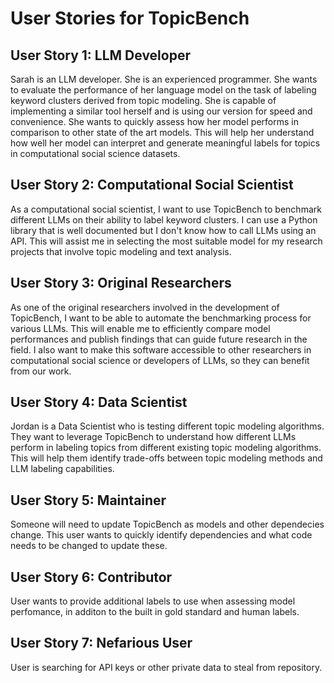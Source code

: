 # User Stories for TopicBench

## User Story 1: LLM Developer
Sarah is an LLM developer. She is an experienced programmer. She wants to evaluate the performance of her language model on the task of labeling keyword clusters derived from topic modeling. She is capable of implementing a similar tool herself and is using our version for speed and convenience. She wants to quickly assess how her model performs in comparison to other state of the art models. This will help her understand how well her model can interpret and generate meaningful labels for topics in computational social science datasets.

## User Story 2: Computational Social Scientist
As a computational social scientist, I want to use TopicBench to benchmark different LLMs on their ability to label keyword clusters. I can use a Python library that is well documented but I don't know how to call LLMs using an API. This will assist me in selecting the most suitable model for my research projects that involve topic modeling and text analysis. 

## User Story 3: Original Researchers
As one of the original researchers involved in the development of TopicBench, I want to be able to automate the benchmarking process for various LLMs. This will enable me to efficiently compare model performances and publish findings that can guide future research in the field. I also want to make this software accessible to other researchers in computational social science or developers of LLMs, so they can benefit from our work.

## User Story 4: Data Scientist
Jordan is a Data Scientist who is testing different topic modeling algorithms. They want to leverage TopicBench to understand how different LLMs perform in labeling topics from different existing topic modeling algorithms. This will help them identify trade-offs between topic modeling methods and LLM labeling capabilities.

## User Story 5: Maintainer
Someone will need to update TopicBench as models and other dependecies change. This user wants to quickly identify dependencies and what code needs to be changed to update these. 

## User Story 6: Contributor
User wants to provide additional labels to use when assessing model perfomance, in additon to the built in gold standard and human labels. 

## User Story 7: Nefarious User
User is searching for API keys or other private data to steal from repository. 